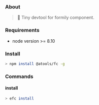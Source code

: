 ### About

> 🔧 Tiny devtool for formily component.

### Requirements

* node version >= 8.10

### Install

```bash
> npm install @atools/fc -g
```

### Commands

#### install

```bash
> efc install
```
